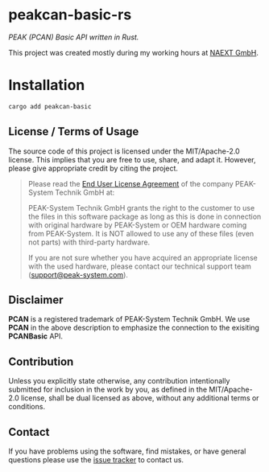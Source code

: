 # peakcan-basic-rs

*PEAK (PCAN) Basic API written in Rust.*

This project was created mostly during my working hours at [NAEXT GmbH](https://naext.de).

# Installation

```bash
cargo add peakcan-basic
```

## License / Terms of Usage

The source code of this project is licensed under the MIT/Apache-2.0 license. This implies that you are free to use, share, and adapt it. However, please give appropriate credit by citing the project.

> Please read the [End User License Agreement](https://www.peak-system.com/quick/eula) of the 
> company PEAK-System Technik GmbH at:
> 
> PEAK-System Technik GmbH grants the right to the customer to use the files in
> this software package as long as this is done in connection with original
> hardware by PEAK-System or OEM hardware coming from PEAK-System. It is NOT
> allowed to use any of these files (even not parts) with third-party hardware.
> 
> If you are not sure whether you have acquired an appropriate license with the
> used hardware, please contact our technical support team (support@peak-system.com).

## Disclaimer

**PCAN** is a registered trademark of PEAK-System Technik GmbH. We use **PCAN** in the above description to emphasize the connection to the exisiting **PCANBasic** API.

## Contribution

Unless you explicitly state otherwise, any contribution intentionally submitted for inclusion in the work by you, as defined in the MIT/Apache-2.0 license, shall be dual licensed as above, without any additional terms or conditions.

## Contact

If you have problems using the software, find mistakes, or have general questions please use the [issue tracker](https://github.com/tsabelmann/peakcan-basic-rs/issues) to contact us.